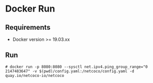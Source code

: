 # Docker Run

## Requirements

* Docker version &gt;= 19.03.xx

## Run

```text
# docker run -p 8080:8080 --sysctl net.ipv4.ping_group_range="0 2147483647" -v $(pwd)/config.yaml:/netcoco/config.yaml -d quay.io/netcoco-io/netcoco
```

